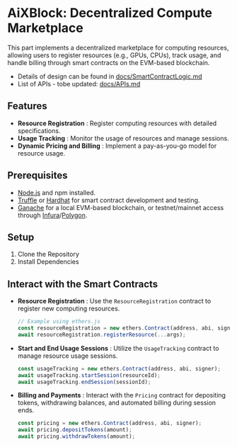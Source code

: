 # AiXBlock: Decentralized Compute Marketplace

This part implements a decentralized marketplace for computing resources, allowing users to register resources (e.g., GPUs, CPUs), track usage, and handle billing through smart contracts on the EVM-based blockchain.

* Details of design can be found in [docs/SmartContractLogic.md](docs/SmartContractLogic.md)
* List of APIs - tobe updated: [docs/APIs.md](docs/APIs.md)


## Features

* **Resource Registration** : Register computing resources with detailed specifications.
* **Usage Tracking** : Monitor the usage of resources and manage sessions.
* **Dynamic Pricing and Billing** : Implement a pay-as-you-go model for resource usage.

## Prerequisites

* [Node.js](https://nodejs.org/) and npm installed.
* [Truffle](https://www.trufflesuite.com/) or [Hardhat](https://hardhat.org/) for smart contract development and testing.
* [Ganache]() for a local EVM-based blockchain, or testnet/mainnet access through [Infura](https://infura.io/)/[Polygon](polygon).

## Setup

1. Clone the Repository
2. Install Dependencies

## Interact with the Smart Contracts

* **Resource Registration** : Use the `ResourceRegistration` contract to register new computing resources.
  ```javascript
  // Example using ethers.js
  const resourceRegistration = new ethers.Contract(address, abi, signer);
  await resourceRegistration.registerResource(...args);

  ```
* **Start and End Usage Sessions** : Utilize the `UsageTracking` contract to manage resource usage sessions.
  ```javascript
  const usageTracking = new ethers.Contract(address, abi, signer);
  await usageTracking.startSession(resourceId);
  await usageTracking.endSession(sessionId);

  ```
* **Billing and Payments** : Interact with the `Pricing` contract for depositing tokens, withdrawing balances, and automated billing during session ends.
  ```javascript
  const pricing = new ethers.Contract(address, abi, signer);
  await pricing.depositTokens(amount);
  await pricing.withdrawTokens(amount);

  ```
